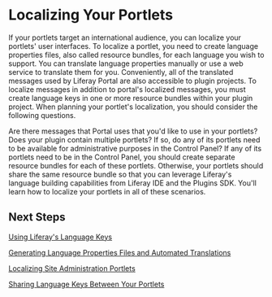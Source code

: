 # Localizing Your Portlets [](id=localization-lp-6-2-develop-tutorial)

If your portlets target an international audience, you can localize your
portlets' user interfaces. To localize a portlet, you need to create language
properties files, also called resource bundles, for each language you wish to
support. You can translate language properties manually or use a web service to
translate them for you. Conveniently, all of the translated messages used by
Liferay Portal are also accessible to plugin projects. To localize messages in
addition to portal's localized messages, you must create language keys in one or
more resource bundles within your plugin project. When planning your portlet's
localization, you should consider the following questions.

Are there messages that Portal uses that you'd like to use in your portlets?
Does your plugin contain multiple portlets? If so, do any of its portlets need
to be available for administrative purposes in the Control Panel? If any of its
portlets need to be in the Control Panel, you should create separate resource
bundles for each of these portlets. Otherwise, your portlets should share the
same resource bundle so that you can leverage Liferay's language building
capabilities from Liferay IDE and the Plugins SDK. You'll learn how to
localize your portlets in all of these scenarios.

## Next Steps

[Using Liferay's Language Keys](/tutorials/-/knowledge_base/using-liferays-language-keys-lp-6-2-develop-tutorial)

[Generating Language Properties Files and Automated Translations](/tutorials/-/knowledge_base/generating-language-properties-file-and-automated-t-lp-6-2-develop-tutorial)

[Localizing Site Administration Portlets](/tutorials/-/knowledge_base/localizing-site-administration-portlets-lp-6-2-develop-tutorial)

[Sharing Language Keys Between Your Portlets](/tutorials/-/knowledge_base/sharing-language-keys-between-your-portlets-lp-6-2-develop-tutorial)
